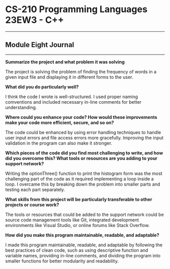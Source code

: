 # CS-210 Programming Languages 23EW3 - C++
---
## Module Eight Journal 
---
**Summarize the project and what problem it was solving**

The project is solving the problem of finding the frequency of words in a given input file and displaying it in different forms to the user.

**What did you do particularly well?**

I think the code I wrote is well-structured. I used proper naming comventions and included necessary in-line comments for better understanding.

**Where could you enhance your code? How would these improvements make your code more efficient, secure, and so on?**

The code could be enhanced by using error handling techniques to handle user input errors and file access errors more gracefully. Improving the input validation in the program can also make it stronger.

**Which pieces of the code did you find most challenging to write, and how did you overcome this? What tools or resources are you adding to your support network?**

Writing the optionThree() function to print the histogram form was the most challenging part of the code as it required implementing a loop inside a loop. I overcame this by breaking down the problem into smaller parts and testing each part separately.

**What skills from this project will be particularly transferable to other projects or course work?**

The tools or resources that could be added to the support network could be source code management tools like Git, integrated development environments like Visual Studio, or online forums like Stack Overflow.

**How did you make this program maintainable, readable, and adaptable?** 

I made this program maintainable, readable, and adaptable by following the best practices of clean code, such as using descriptive function and variable names, providing in-line comments, and dividing the program into smaller functions for better modularity and readability. 
